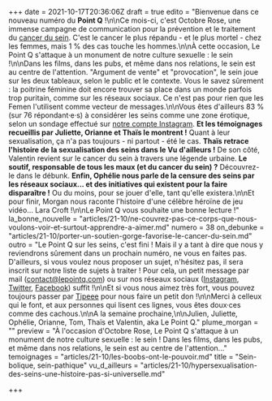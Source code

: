 +++
date = 2021-10-17T20:36:06Z
draft = true
edito = "Bienvenue dans ce nouveau numéro du **Point Q** !\n\nCe mois-ci, c'est Octobre Rose, une immense campagne de communication pour la prévention et le traitement du [cancer du sein](https://www.ameli.fr/assure/sante/themes/cancer-sein/comprendre-cancer-sein). C'est le cancer le plus répandu - et le plus mortel - chez les femmes, mais 1 % des cas touche les hommes.\n\nÀ cette occasion, Le Point Q s'attaque à un monument de notre culture sexuelle : le sein !\n\nDans les films, dans les pubs, et même dans nos relations, le sein est au centre de l'attention. \"Argument de vente\" et \"provocation\", le sein joue sur les deux tableaux, selon le public et le contexte. Vous le savez sûrement : la poitrine féminine doit encore trouver sa place dans un monde parfois trop puritain, comme sur les réseaux sociaux. Ce n'est pas pour rien que les Femen l'utilisent comme vecteur de messages.\n\nVous êtes d'ailleurs 83 % (sur 76 répondant·e·s) à considérer les seins comme une zone érotique, selon un sondage effectué sur [notre compte Instagram](https://www.instagram.com/lepoint.q/?hl=fr). **Et les témoignages recueillis par Juliette, Orianne et Thaïs le montrent !** Quant à leur sexualisation, ça n'a pas toujours - ni partout - été le cas. **Thaïs retrace l'histoire de la sexualisation des seins dans le Vu d'ailleurs !** De son côté, Valentin revient sur le cancer du sein à travers une légende urbaine. **Le soutif, responsable de tous les maux (et du cancer du sein) ?** Découvrez-le dans le débunk. **Enfin, Ophélie nous parle de la censure des seins par les réseaux sociaux... et des initiatives qui existent pour la faire disparaître !** Ou du moins, pour se jouer d'elle, tant qu'elle existera.\n\nEt pour finir, Morgan nous raconte l'histoire d'une célèbre héroïne de jeu vidéo... Lara Croft !\n\nLe Point Q vous souhaite une bonne lecture !"
la_bonne_nouvelle = "articles/21-10/ne-couvrez-pas-ce-corps-que-nous-voulons-voir-et-surtout-apprendre-a-aimer.md"
numero = 38
on_debunke = "articles/21-10/porter-un-soutien-gorge-favorise-le-cancer-du-sein.md"
outro = "Le Point Q sur les seins, c'est fini ! Mais il y a tant à dire que nous y reviendrons sûrement dans un prochain numéro, ne vous en faites pas. D'ailleurs, si vous voulez nous proposer un sujet, n'hésitez pas, il sera inscrit sur notre liste de sujets à traiter ! Pour cela, un petit message par mail (contact@lepointq.com) ou sur nos réseaux sociaux ([Instagram](https://www.instagram.com/lepoint.q/), [Twitter](https://twitter.com/LePointQ), [Facebook](https://www.facebook.com/lepointq.news)) suffit !\n\nEt si vous nous aimez très fort, vous pouvez toujours passer par [Tipeee](https://fr.tipeee.com/le-point-q) pour nous faire un petit don !\n\nMerci à celleux qui le font, et aux personnes qui lisent ces lignes, vous êtes doux·ces comme des cachous.\n\nA la semaine prochaine,\n\nJulien, Juliette, Ophélie, Orianne, Tom, Thaïs et Valentin, aka Le Point Q."
plume_morgan = ""
preview = "À l'occasion d'Octobre Rose, Le Point Q s'attaque à un monument de notre culture sexuelle : le sein ! Dans les films, dans les pubs, et même dans nos relations, le sein est au centre de l'attention..."
temoignages = "articles/21-10/les-boobs-ont-le-pouvoir.md"
title = "Sein-bolique, sein-pathique"
vu_d_ailleurs = "articles/21-10/hypersexualisation-des-seins-une-histoire-pas-si-universelle.md"

+++

